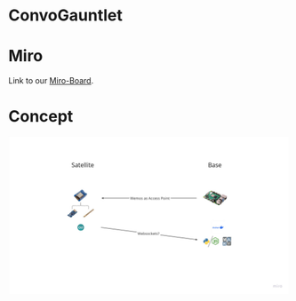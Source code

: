 # ConvoGauntlet

# Miro

Link to our [Miro-Board](https://miro.com/app/board/uXjVNS7nv_c=/).

# Concept

[//]: # (TODO write a Concept)

![Concept-Image](./assets/Concept.jpg)
